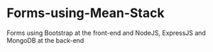 # Forms-using-Mean-Stack
Forms using Bootstrap at the front-end and NodeJS, ExpressJS and MongoDB at the back-end
